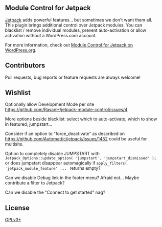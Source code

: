 ## Module Control for Jetpack

[Jetpack](https://wordpress.org/plugins/jetpack/) adds powerful features... but sometimes we don't want them all. This plugin brings additional control over Jetpack modules. You can blacklist / remove individual modules, prevent auto-activation or allow activation without a WordPress.com account.

For more information, check out [Module Control for Jetpack on WordPress.org](https://wordpress.org/plugins/jetpack-module-control/).

## Contributors

Pull requests, bug reports or feature requests are always welcome!

## Wishlist

Optionally allow Development Mode per site https://github.com/RavanH/jetpack-module-control/issues/4

More options beside blacklist: select which to auto-activate, which to show in featured, jumpstart...

Consider if an option to "force_deactivate" as described on https://github.com/Automattic/jetpack/issues/1452 could be useful for multisite.

Option to completely disable JUMPSTART with `Jetpack_Options::update_option( 'jumpstart', 'jumpstart_dismissed' );` or does jumpstart disappear automagically if `apply_filters( 'jetpack_module_feature' ... ` returns empty?

Can we disable Debug link in the footer menu? Afraid not... Maybe contribute a filter to Jetpack?

Can we disable the "Connect to get started" nag?

## License

[GPLv3+](http://www.gnu.org/licenses/gpl-3.0.html)
